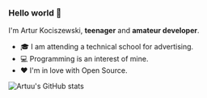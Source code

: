 ### Hello world 👋

I'm Artur Kociszewski, **teenager** and **amateur developer**.

- 🎓 I am attending a technical school for advertising.
- 💻 Programming is an interest of mine.
- ❤️ I'm in love with Open Source.


![Artuu's GitHub stats](https://github-readme-stats.vercel.app/api?username=artuupl&show_icons=true&theme=dracula)

<!---
- 👋 Hi, I’m @artuupl
- 👀 I’m interested in ...
- 🌱 I’m currently learning ...
- 💞️ I’m looking to collaborate on ...
- 📫 How to reach me ...

artuupl/artuupl is a ✨ special ✨ repository because its `README.md` (this file) appears on your GitHub profile.
You can click the Preview link to take a look at your changes.
--->
